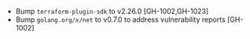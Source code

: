 * Bump `terraform-plugin-sdk` to v2.26.0 [GH-1002,GH-1023]
* Bump `golang.org/x/net` to v0.7.0 to address vulnerability reports [GH-1002]
